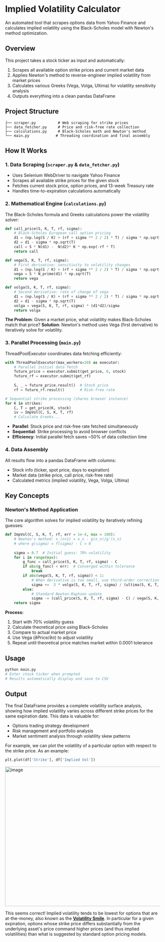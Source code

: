 # Implied Volatility Calculator

An automated tool that scrapes options data from Yahoo Finance and calculates implied volatility using the Black-Scholes model with Newton's method optimization.

## Overview

This project takes a stock ticker as input and automatically:
1. Scrapes all available option strike prices and current market data
2. Applies Newton's method to reverse-engineer implied volatility from market prices
3. Calculates various Greeks (Vega, Volga, Ultima) for volatility sensitivity analysis
4. Outputs everything into a clean pandas DataFrame

## Project Structure

```
├── scraper.py          # Web scraping for strike prices
├── data_fetcher.py     # Price and risk-free rate collection
├── calculations.py     # Black-Scholes math and Newton's method
└── main.py            # Threading coordination and final assembly
```

## How It Works

### 1. **Data Scraping** (`scraper.py` & `data_fetcher.py`)
- Uses Selenium WebDriver to navigate Yahoo Finance
- Scrapes all available strike prices for the given stock
- Fetches current stock price, option prices, and 13-week Treasury rate
- Handles time-to-expiration calculations automatically

### 2. **Mathematical Engine** (`calculations.py`)
The Black-Scholes formula and Greeks calculations power the volatility solver:

```python
def call_price(S, K, T, rf, sigma):
    # Black-Scholes European call option pricing
    d1 = (np.log(S / K) + (rf + sigma ** 2 / 2) * T) / sigma * np.sqrt(T)
    d2 = d1 - sigma * np.sqrt(T)
    call = S * N(d1) -  N(d2)* K * np.exp(-rf * T)
    return call

def vega(S, K, T, rf, sigma): 
    # First derivative: sensitivity to volatility changes
    d1 = (np.log(S / K) + (rf + sigma ** 2 / 2) * T) / sigma * np.sqrt(T)
    vega = S * N_prime(d1) * np.sqrt(T)
    return vega

def volga(S, K, T, rf, sigma):
    # Second derivative: rate of change of vega
    d1 = (np.log(S / K) + (rf + sigma ** 2 / 2) * T) / sigma * np.sqrt(T)
    d2 = d1 - sigma * np.sqrt(T)
    volga = vega(S, K, T, rf, sigma) * (d1*d2)/sigma
    return volga
```

**The Problem**: Given a market price, what volatility makes Black-Scholes match that price?
**Solution**: Newton's method uses Vega (first derivative) to iteratively solve for volatility.

### 3. **Parallel Processing** (`main.py`)
ThreadPoolExecutor coordinates data fetching efficiently:

```python
with ThreadPoolExecutor(max_workers=20) as executor:
    # Parallel initial data fetch
    future_price = executor.submit(get_price, 0, stock)
    future_rf = executor.submit(get_rf)
    
    S, _ = future_price.result()  # Stock price
    rf = future_rf.result()       # Risk-free rate

# Sequential strike processing (shares browser instance)
for K in strikes:
    C, T = get_price(K, stock)
    iv = ImpVol(C, S, K, T, rf)
    # Calculate Greeks...
```

- **Parallel**: Stock price and risk-free rate fetched simultaneously
- **Sequential**: Strike processing to avoid browser conflicts
- **Efficiency**: Initial parallel fetch saves ~50% of data collection time

### 4. **Data Assembly**
All results flow into a pandas DataFrame with columns:
- Stock info (ticker, spot price, days to expiration)
- Market data (strike price, call price, risk-free rate)
- Calculated metrics (implied volatility, Vega, Volga, Ultima)

## Key Concepts

### Newton's Method Application
The core algorithm solves for implied volatility by iteratively refining guesses:

```python
def ImpVol(C, S, K, T, rf, err = 1e-4, max = 100):
    # Newton's method: x_(n+1) = x_n - g(x_n)/g'(x_n)
    # where g(sigma) = f(sigma) - C = 0
    
    sigma = 0.7  # Initial guess: 70% volatility
    for i in range(max):
        g_func = call_price(S, K, T, rf, sigma) - C
        if abs(g_func) < err:  # Converged within tolerance
            break
        if abs(vega(S, K, T, rf, sigma)) < 1:
            # When derivative is too small, use third-order correction
            sigma +=  3 * volga(S, K, T, rf, sigma) / (ultima(S, K, T, rf, sigma))
        else:
            # Standard Newton-Raphson update
            sigma -= (call_price(S, K, T, rf, sigma) - C) / vega(S, K, T, rf, sigma)
    return sigma
```

**Process:**
1. Start with 70% volatility guess
2. Calculate theoretical price using Black-Scholes
3. Compare to actual market price
4. Use Vega (∂Price/∂σ) to adjust volatility
5. Repeat until theoretical price matches market within 0.0001 tolerance

## Usage

```python
python main.py
# Enter stock ticker when prompted
# Results automatically display and save to CSV
```

## Output
The final DataFrame provides a complete volatility surface analysis, showing how implied volatility varies across different strike prices for the same expiration date. This data is valuable for:
- Options trading strategy development
- Risk management and portfolio analysis  
- Market sentiment analysis through volatility skew patterns

For example, we can plot the volatility of a particular option with respect to the strike price. As an example:
```python
plt.plot(df['Strike'], df['Implied Vol'])
```
<img width="750" height="455" alt="image" src="https://github.com/user-attachments/assets/b4ac289d-7467-4e0f-8a90-b5819949c33a" />

This seems correct! Implied volatility tends to be lowest for options that are at-the-money, also known as the **[Volatility Smile](http://wikipedia.org/wiki/Volatility_smile)**. In particular for a given expiration, options whose strike price differs substantially from the underlying asset's price command higher prices (and thus implied volatilities) than what is suggested by standard option pricing models.
